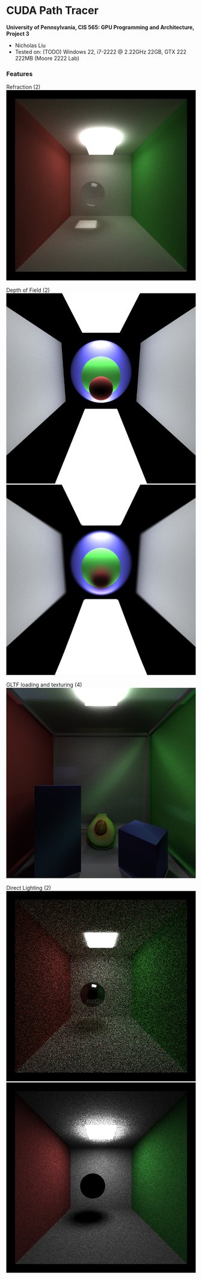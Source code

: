 CUDA Path Tracer
================

**University of Pennsylvania, CIS 565: GPU Programming and Architecture, Project 3**

* Nicholas Liu
* Tested on: (TODO) Windows 22, i7-2222 @ 2.22GHz 22GB, GTX 222 222MB (Moore 2222 Lab)

### Features

Refraction (2)
![](img/Refraction.png)

Depth of Field (2)
![](img/nodof.png)
![](img/dof.png)

GLTF loading and texturing (4)
![](img/AvocadoCornell.png)

Direct Lighting (2)
![](img/simple20samp.png)
![](img/direct20samp.png)




